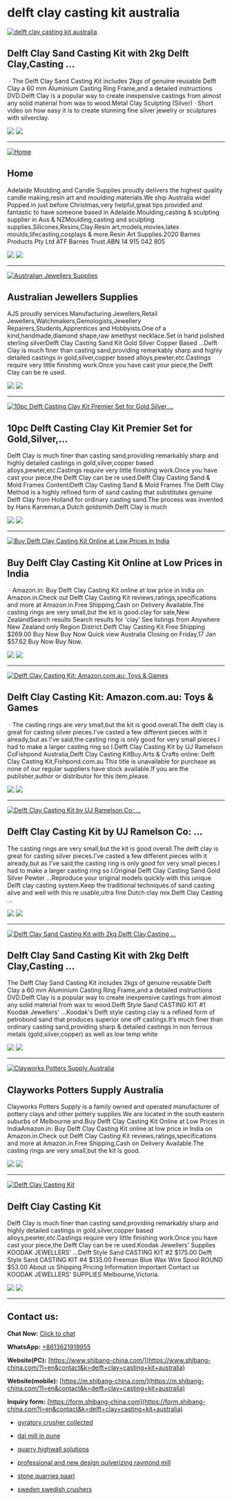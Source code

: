 # delft clay casting kit australia

<a href="https://swt.shibang-china.com/?l=en&img&k=delft+clay+casting+kit+australia" target="_blank">![delft clay casting kit australia](http://static.shibang-china.com/all-800x300/685.jpg)</a>

## Delft Clay Sand Casting Kit with 2kg Delft Clay,Casting …
&nbsp;&#0183;&#32;The Delft Clay Sand Casting Kit includes 2kgs of genuine reusable Delft Clay a 60 mm Aluminium Casting Ring Frame,and a detailed instructions DVD.Delft Clay is a popular way to create inexpensive castings from almost any solid material from wax to wood.Metal Clay Sculpting (Silver)&nbsp;&#0183;&#32;Short video on how easy it is to create stunning fine silver jewelry or sculptures with silverclay.


<a href="https://whatsapp.shibangsoft.com/WhatsApp.php" target="_blank" title="WhatsApp">![](http://static.shibang-china.com/icon/whatsapp.png)</a> <a href="https://swt.shibang-china.com/?l=en&icon&k=delft+clay+casting+kit+australia" target="_blank">![](http://static.shibang-china.com/icon/chat-en.png)</a>

---

<a href="https://swt.shibang-china.com/?l=en&img&k=delft+clay+casting+kit+australia" target="_blank">![Home](http://static.shibang-china.com/all-800x300/1398.jpg)</a>

## Home
Adelaide Moulding and Candle Supplies proudly delivers the highest quality candle making,resin art and moulding materials.We ship Australia wide! Popped in just before Christmas,very helpful,great tips provided and fantastic to have someone based in Adelaide.Moulding,casting &amp; sculpting supplier in Aus &amp; NZMoulding,casting and sculpting supplies.Silicones,Resins,Clay.Resin art,models,movies,latex moulds,lifecasting,cosplays &amp; more.Resin Art Supplies.2020 Barnes Products Pty Ltd ATF Barnes Trust.ABN 14 915 042 805


<a href="https://whatsapp.shibangsoft.com/WhatsApp.php" target="_blank" title="WhatsApp">![](http://static.shibang-china.com/icon/whatsapp.png)</a> <a href="https://swt.shibang-china.com/?l=en&icon&k=delft+clay+casting+kit+australia" target="_blank">![](http://static.shibang-china.com/icon/chat-en.png)</a>

---

<a href="https://swt.shibang-china.com/?l=en&img&k=delft+clay+casting+kit+australia" target="_blank">![Australian Jewellers Supplies](http://static.shibang-china.com/all-800x300/1437.jpg)</a>

## Australian Jewellers Supplies
AJS proudly services Manufacturing Jewellers,Retail Jewellers,Watchmakers,Gemologists,Jewellery Repairers,Students,Apprentices and Hobbyists.One of a kind,handmade,diamond shape,raw amethyst necklace.Set in hand polished sterling silverDelft Clay Casting Sand Kit Gold Silver Copper Based …Delft Clay is much finer than casting sand,providing remarkably sharp and highly detailed castings in gold,silver,copper based alloys,pewter,etc.Castings require very little finishing work.Once you have cast your piece,the Delft Clay can be re used.


<a href="https://whatsapp.shibangsoft.com/WhatsApp.php" target="_blank" title="WhatsApp">![](http://static.shibang-china.com/icon/whatsapp.png)</a> <a href="https://swt.shibang-china.com/?l=en&icon&k=delft+clay+casting+kit+australia" target="_blank">![](http://static.shibang-china.com/icon/chat-en.png)</a>

---

<a href="https://swt.shibang-china.com/?l=en&img&k=delft+clay+casting+kit+australia" target="_blank">![10pc Delft Casting Clay Kit Premier Set for Gold,Silver,…](http://static.shibang-china.com/all-800x300/1175.jpg)</a>

## 10pc Delft Casting Clay Kit Premier Set for Gold,Silver,…
Delft Clay is much finer than casting sand,providing remarkably sharp and highly detailed castings in gold,silver,copper based alloys,pewter,etc.Castings require very little finishing work.Once you have cast your piece,the Delft Clay can be re used.Delft Clay Casting Sand &amp; Mold Frames ContentiDelft Clay Casting Sand &amp; Mold Frames The Delft Clay Method is a highly refined form of sand casting that substitutes genuine Delft Clay from Holland for ordinary casting sand.The process was invented by Hans Karreman,a Dutch goldsmith.Delft Clay is much


<a href="https://whatsapp.shibangsoft.com/WhatsApp.php" target="_blank" title="WhatsApp">![](http://static.shibang-china.com/icon/whatsapp.png)</a> <a href="https://swt.shibang-china.com/?l=en&icon&k=delft+clay+casting+kit+australia" target="_blank">![](http://static.shibang-china.com/icon/chat-en.png)</a>

---

<a href="https://swt.shibang-china.com/?l=en&img&k=delft+clay+casting+kit+australia" target="_blank">![Buy Delft Clay Casting Kit Online at Low Prices in India](http://static.shibang-china.com/all-800x300/612.jpg)</a>

## Buy Delft Clay Casting Kit Online at Low Prices in India
&nbsp;&#0183;&#32;Amazon.in: Buy Delft Clay Casting Kit online at low price in India on Amazon.in.Check out Delft Clay Casting Kit reviews,ratings,specifications and more at Amazon.in.Free Shipping,Cash on Delivery Available.The casting rings are very small,but the kit is good.clay for sale,New ZealandSearch results Search results for 'clay' See listings from Anywhere New Zealand only Region District.Delft Clay Casting Kit Free Shipping $269.00 Buy Now Buy Now Quick view Australia Closing on Friday,17 Jan $57.62 Buy Now Buy Now.


<a href="https://whatsapp.shibangsoft.com/WhatsApp.php" target="_blank" title="WhatsApp">![](http://static.shibang-china.com/icon/whatsapp.png)</a> <a href="https://swt.shibang-china.com/?l=en&icon&k=delft+clay+casting+kit+australia" target="_blank">![](http://static.shibang-china.com/icon/chat-en.png)</a>

---

<a href="https://swt.shibang-china.com/?l=en&img&k=delft+clay+casting+kit+australia" target="_blank">![Delft Clay Casting Kit: Amazon.com.au: Toys &amp; Games](http://static.shibang-china.com/all-800x300/1440.jpg)</a>

## Delft Clay Casting Kit: Amazon.com.au: Toys &amp; Games
&nbsp;&#0183;&#32;The casting rings are very small,but the kit is good overall.The delft clay is great for casting silver pieces.I've casted a few different pieces with it already,but as I've said,the casting ring is only good for very small pieces.I had to make a larger casting ring so I.Delft Clay Casting Kit by UJ Ramelson CoFishpond Australia,Delft Clay Casting KitBuy.Arts &amp; Crafts online: Delft Clay Casting Kit,Fishpond.com.au This title is unavailable for purchase as none of our regular suppliers have stock available.If you are the publisher,author or distributor for this item,please.


<a href="https://whatsapp.shibangsoft.com/WhatsApp.php" target="_blank" title="WhatsApp">![](http://static.shibang-china.com/icon/whatsapp.png)</a> <a href="https://swt.shibang-china.com/?l=en&icon&k=delft+clay+casting+kit+australia" target="_blank">![](http://static.shibang-china.com/icon/chat-en.png)</a>

---

<a href="https://swt.shibang-china.com/?l=en&img&k=delft+clay+casting+kit+australia" target="_blank">![Delft Clay Casting Kit by UJ Ramelson Co: …](http://static.shibang-china.com/all-800x300/94.jpg)</a>

## Delft Clay Casting Kit by UJ Ramelson Co: …
The casting rings are very small,but the kit is good overall.The delft clay is great for casting silver pieces.I've casted a few different pieces with it already,but as I've said,the casting ring is only good for very small pieces.I had to make a larger casting ring so I.Original Delft Clay Casting Sand Gold Silver Pewter …Reproduce your original models quickly with this unique Delft clay casting system.Keep the traditional techniques of sand casting alive and well with this re usable,ultra fine Dutch clay mix.Delft Clay Casting …


<a href="https://whatsapp.shibangsoft.com/WhatsApp.php" target="_blank" title="WhatsApp">![](http://static.shibang-china.com/icon/whatsapp.png)</a> <a href="https://swt.shibang-china.com/?l=en&icon&k=delft+clay+casting+kit+australia" target="_blank">![](http://static.shibang-china.com/icon/chat-en.png)</a>

---

<a href="https://swt.shibang-china.com/?l=en&img&k=delft+clay+casting+kit+australia" target="_blank">![Delft Clay Sand Casting Kit with 2kg Delft Clay,Casting …](http://static.shibang-china.com/all-800x300/99.jpg)</a>

## Delft Clay Sand Casting Kit with 2kg Delft Clay,Casting …
The Delft Clay Sand Casting Kit includes 2kgs of genuine reusable Delft Clay a 60 mm Aluminium Casting Ring Frame,and a detailed instructions DVD.Delft Clay is a popular way to create inexpensive castings from almost any solid material from wax to wood.Delft Style Sand CASTING KIT #1 Koodak Jewellers' …Koodak's Delft style casting clay is a refined form of petrobond sand that produces superior one off castings.It’s much finer than ordinary casting sand,providing sharp &amp; detailed castings in non ferrous metals (gold,silver,copper) as well as low temp white


<a href="https://whatsapp.shibangsoft.com/WhatsApp.php" target="_blank" title="WhatsApp">![](http://static.shibang-china.com/icon/whatsapp.png)</a> <a href="https://swt.shibang-china.com/?l=en&icon&k=delft+clay+casting+kit+australia" target="_blank">![](http://static.shibang-china.com/icon/chat-en.png)</a>

---

<a href="https://swt.shibang-china.com/?l=en&img&k=delft+clay+casting+kit+australia" target="_blank">![Clayworks Potters Supply Australia](http://static.shibang-china.com/all-800x300/927.jpg)</a>

## Clayworks Potters Supply Australia
Clayworks Potters Supply is a family owned and operated manufacturer of pottery clays and other pottery supplies.We are located in the south eastern suburbs of Melbourne and.Buy Delft Clay Casting Kit Online at Low Prices in IndiaAmazon.in: Buy Delft Clay Casting Kit online at low price in India on Amazon.in.Check out Delft Clay Casting Kit reviews,ratings,specifications and more at Amazon.in.Free Shipping,Cash on Delivery Available.The casting rings are very small,but the kit is good.


<a href="https://whatsapp.shibangsoft.com/WhatsApp.php" target="_blank" title="WhatsApp">![](http://static.shibang-china.com/icon/whatsapp.png)</a> <a href="https://swt.shibang-china.com/?l=en&icon&k=delft+clay+casting+kit+australia" target="_blank">![](http://static.shibang-china.com/icon/chat-en.png)</a>

---

<a href="https://swt.shibang-china.com/?l=en&img&k=delft+clay+casting+kit+australia" target="_blank">![Delft Clay Casting Kit](http://static.shibang-china.com/all-800x300/412.jpg)</a>

## Delft Clay Casting Kit
Delft Clay is much finer than casting sand,providing remarkably sharp and highly detailed castings in gold,silver,copper based alloys,pewter,etc.Castings require very little finishing work.Once you have cast your piece,the Delft Clay can be re used.Koodak Jewellers' Supplies KOODAK JEWELLERS' …Delft Style Sand CASTING KIT #2 $175.00 Delft Style Sand CASTING KIT #4 $135.00 Freeman Blue Wax Wire Spool ROUND $53.00 About us Shipping Pricing Information Important Contact us KOODAK JEWELLERS' SUPPLIES Melbourne,Victoria.


<a href="https://whatsapp.shibangsoft.com/WhatsApp.php" target="_blank" title="WhatsApp">![](http://static.shibang-china.com/icon/whatsapp.png)</a> <a href="https://swt.shibang-china.com/?l=en&icon&k=delft+clay+casting+kit+australia" target="_blank">![](http://static.shibang-china.com/icon/chat-en.png)</a>

---
## Contact us:

**Chat Now:** [Click to chat](https://swt.shibang-china.com?l=en&contact&k=delft+clay+casting+kit+australia)

**WhatsApp:**  [+8613621919955](https://whatsapp.shibangsoft.com/WhatsApp.php)

**Website(PC):** [https://www.shibang-china.com/](https://www.shibang-china.com/?l=en&contact&k=delft+clay+casting+kit+australia)

**Website(mobile):** [https://m.shibang-china.com/](https://m.shibang-china.com/?l=en&contact&k=delft+clay+casting+kit+australia)

**Inquiry form:** [https://form.shibang-china.com](https://form.shibang-china.com?l=en&contact&k=delft+clay+casting+kit+australia)

* [gyratory crusher collected](../127/gyratory%20crusher%20collected.md)

* [dal mill in pune](../132/dal%20mill%20in%20pune.md)

* [quarry highwall solutions](../136/quarry%20highwall%20solutions.md)

* [professional and new design pulverizing raymond mill](../136/professional%20and%20new%20design%20pulverizing%20raymond%20mill.md)

* [stone quarries paarl](../132/stone%20quarries%20paarl.md)

* [sweden swedish crushers](../134/sweden%20swedish%20crushers.md)